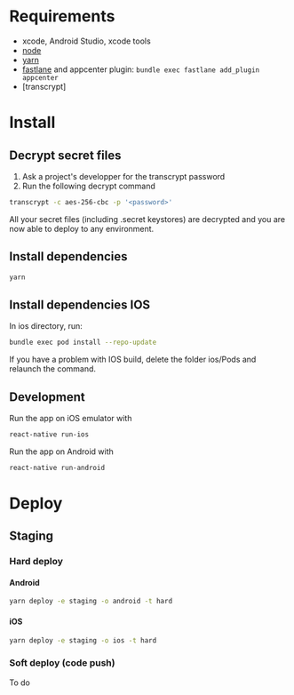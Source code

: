 # Requirements

- xcode, Android Studio, xcode tools
- [node](https://nodejs.org/en/)
- [yarn](https://yarnpkg.com/en/)
- [fastlane](https://fastlane.tools/) and appcenter plugin: `bundle exec fastlane add_plugin appcenter`
- [transcrypt]

# Install

## Decrypt secret files

1. Ask a project's developper for the transcrypt password
2. Run the following decrypt command

```bash
transcrypt -c aes-256-cbc -p '<password>'
```

All your secret files (including .secret keystores) are decrypted and you are now able to deploy to any environment.

## Install dependencies

```bash
yarn
```

## Install dependencies IOS

In ios directory, run:

```bash
bundle exec pod install --repo-update
```

If you have a problem with IOS build, delete the folder ios/Pods and relaunch the command.

## Development

Run the app on iOS emulator with

```bash
react-native run-ios
```

Run the app on Android with

```bash
react-native run-android
```

# Deploy

## Staging

### Hard deploy

#### Android

```bash
yarn deploy -e staging -o android -t hard
```

#### iOS

```bash
yarn deploy -e staging -o ios -t hard
```

### Soft deploy (code push)

To do
